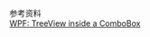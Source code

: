 ﻿参考资料    
[WPF: TreeView inside a ComboBox](https://stackoverflow.com/questions/722700/wpf-treeview-inside-a-combobox)   
